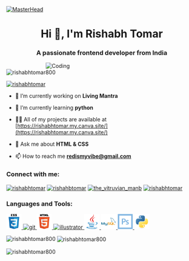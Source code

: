 [![MasterHead](https://i.pinimg.com/originals/a2/4c/b5/a24cb568fa40046f8562dbc45cea8506.gif)](https://rishavchanda.io)

<h1 align="center">Hi 👋, I'm Rishabh Tomar</h1>
<h3 align="center">A passionate frontend developer from India</h3>
<img align="right" alt="Coding" width="400" src="https://cdn.dribbble.com/users/926537/screenshots/4502924/python-2.gif">


<p align="left"> <img src="https://komarev.com/ghpvc/?username=rishabhtomar800&label=Profile%20views&color=0e75b6&style=flat" alt="rishabhtomar800" /> </p>

<p align="left"> <a href="https://twitter.com/rishabhtomar" target="blank"><img src="https://img.shields.io/twitter/follow/rishabhtomar?logo=twitter&style=for-the-badge" alt="rishabhtomar" /></a> </p>

- 🔭 I’m currently working on **Living Mantra**

- 🌱 I’m currently learning **python**

- 👨‍💻 All of my projects are available at [https://rishabhtomar.my.canva.site/](https://rishabhtomar.my.canva.site/)

- 💬 Ask me about **HTML & CSS**

- 📫 How to reach me **redismyvibe@gmail.com**

<h3 align="left">Connect with me:</h3>
<p align="left">
<a href="https://twitter.com/rishabhtomar" target="blank"><img align="center" src="https://raw.githubusercontent.com/rahuldkjain/github-profile-readme-generator/master/src/images/icons/Social/twitter.svg" alt="rishabhtomar" height="30" width="40" /></a>
<a href="https://linkedin.com/in/rishahbtomar" target="blank"><img align="center" src="https://raw.githubusercontent.com/rahuldkjain/github-profile-readme-generator/master/src/images/icons/Social/linked-in-alt.svg" alt="rishahbtomar" height="30" width="40" /></a>
<a href="https://instagram.com/the_vitruvian_manb" target="blank"><img align="center" src="https://raw.githubusercontent.com/rahuldkjain/github-profile-readme-generator/master/src/images/icons/Social/instagram.svg" alt="the_vitruvian_manb" height="30" width="40" /></a>
<a href="https://www.youtube.com/c/rishabhtomar" target="blank"><img align="center" src="https://raw.githubusercontent.com/rahuldkjain/github-profile-readme-generator/master/src/images/icons/Social/youtube.svg" alt="rishabhtomar" height="30" width="40" /></a>
</p>

<h3 align="left">Languages and Tools:</h3>
<p align="left"> <a href="https://www.w3schools.com/css/" target="_blank" rel="noreferrer"> <img src="https://raw.githubusercontent.com/devicons/devicon/master/icons/css3/css3-original-wordmark.svg" alt="css3" width="40" height="40"/> </a> <a href="https://git-scm.com/" target="_blank" rel="noreferrer"> <img src="https://www.vectorlogo.zone/logos/git-scm/git-scm-icon.svg" alt="git" width="40" height="40"/> </a> <a href="https://www.w3.org/html/" target="_blank" rel="noreferrer"> <img src="https://raw.githubusercontent.com/devicons/devicon/master/icons/html5/html5-original-wordmark.svg" alt="html5" width="40" height="40"/> </a> <a href="https://www.adobe.com/in/products/illustrator.html" target="_blank" rel="noreferrer"> <img src="https://www.vectorlogo.zone/logos/adobe_illustrator/adobe_illustrator-icon.svg" alt="illustrator" width="40" height="40"/> </a> <a href="https://www.java.com" target="_blank" rel="noreferrer"> <img src="https://raw.githubusercontent.com/devicons/devicon/master/icons/java/java-original.svg" alt="java" width="40" height="40"/> </a> <a href="https://www.mysql.com/" target="_blank" rel="noreferrer"> <img src="https://raw.githubusercontent.com/devicons/devicon/master/icons/mysql/mysql-original-wordmark.svg" alt="mysql" width="40" height="40"/> </a> <a href="https://www.photoshop.com/en" target="_blank" rel="noreferrer"> <img src="https://raw.githubusercontent.com/devicons/devicon/master/icons/photoshop/photoshop-line.svg" alt="photoshop" width="40" height="40"/> </a> <a href="https://www.python.org" target="_blank" rel="noreferrer"> <img src="https://raw.githubusercontent.com/devicons/devicon/master/icons/python/python-original.svg" alt="python" width="40" height="40"/> </a> </p>

<p><img align="left" src="https://github-readme-stats.vercel.app/api/top-langs?username=rishabhtomar800&show_icons=true&locale=en&layout=compact" alt="rishabhtomar800" /></p>

<p>&nbsp;<img align="center" src="https://github-readme-stats.vercel.app/api?username=rishabhtomar800&show_icons=true&locale=en" alt="rishabhtomar800" /></p>

<p><img align="center" src="https://github-readme-streak-stats.herokuapp.com/?user=rishabhtomar800&" alt="rishabhtomar800" /></p>

